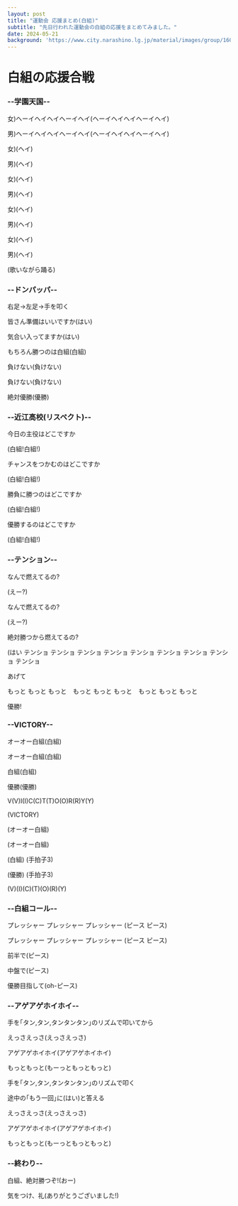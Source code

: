 ```yaml
---
layout: post
title: "運動会 応援まとめ(白組)"
subtitle: "先日行われた運動会の白組の応援をまとめてみました。"
date: 2024-05-21
background: 'https://www.city.narashino.lg.jp/material/images/group/160/TopPage2.png'
---
```


# 白組の応援合戦

### --学園天国--

女)ヘーイヘイヘイヘーイヘイ(ヘーイヘイヘイヘーイヘイ)

男)ヘーイヘイヘイヘーイヘイ(ヘーイヘイヘイヘーイヘイ)

女)(ヘイ)

男)(ヘイ)

女)(ヘイ)

男)(ヘイ)

女)(ヘイ)

男)(ヘイ)

女)(ヘイ)

男)(ヘイ)

(歌いながら踊る)

### --ドンパッパ--

右足→左足→手を叩く

皆さん準備はいいですか(はい)

気合い入ってますか(はい)

もちろん勝つのは白組(白組)

負けない(負けない)

負けない(負けない)

絶対優勝(優勝)

### --近江高校(リスペクト)--

今日の主役はどこですか

(白組!白組!)

チャンスをつかむのはどこですか

(白組!白組!)

勝負に勝つのはどこですか

(白組!白組!)

優勝するのはどこですか

(白組!白組!)

### --テンション--

なんで燃えてるの?

(えー?)

なんで燃えてるの?

(えー?)

絶対勝つから燃えてるの?

(はい テンショ テンショ テンショ テンショ テンショ テンショ テンショ テンショ テンショ

あげて

もっと もっと もっと　もっと もっと もっと　もっと もっと もっと

優勝!

### --VICTORY--

オーオー白組(白組)

オーオー白組(白組)

白組(白組)

優勝(優勝)

V(V)I(I)C(C)T(T)O(O)R(R)Y(Y)

(VICTORY)

(オーオー白組)

(オーオー白組)

(白組) (手拍子3)

(優勝) (手拍子3)

(V)(I)(C)(T)(O)(R)(Y)

### --白組コール--

プレッシャー プレッシャー プレッシャー (ピース ピース)

プレッシャー プレッシャー プレッシャー (ピース ピース)

前半で(ピース)

中盤で(ピース)

優勝目指して(oh-ピース)

### --アゲアゲホイホイ--

手を｢タン,タン,タンタンタン｣のリズムで叩いてから

えっさえっさ(えっさえっさ)

アゲアゲホイホイ(アゲアゲホイホイ)

もっともっと(もーっともっともっと)

手を｢タン,タン,タンタンタン｣のリズムで叩く

途中の｢もう一回｣に(はい)と答える

えっさえっさ(えっさえっさ)

アゲアゲホイホイ(アゲアゲホイホイ)

もっともっと(もーっともっともっと)

### --終わり--

白組、絶対勝つぞ!(おー)

気をつけ、礼(ありがとうございました!)
